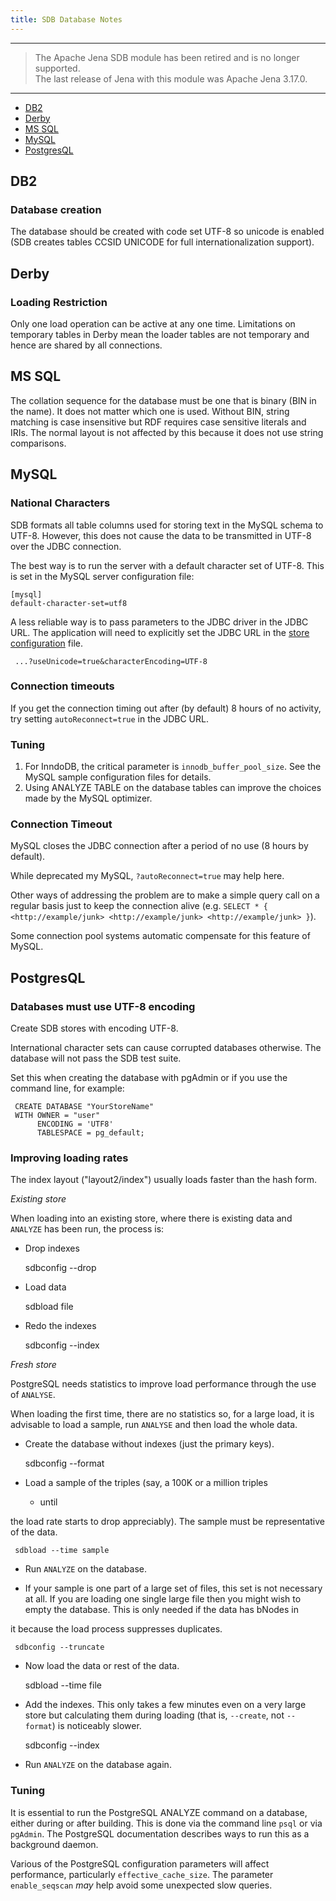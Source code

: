 ```yaml
---
title: SDB Database Notes
---
```


----
> The Apache Jena SDB module has been retired and is no longer supported.<br/>
> The last release of Jena with this module was Apache Jena 3.17.0.<br/>
----

- [DB2](#db2)
- [Derby](#derby)
- [MS SQL](#ms-sql)
- [MySQL](#mysql)
- [PostgresQL](#postgresql)

## DB2

### Database creation

The database should be created with code set UTF-8 so unicode is
enabled (SDB creates tables CCSID UNICODE for full
internationalization support).


## Derby

### Loading Restriction

Only one load operation can be active at any one time. Limitations
on temporary tables in Derby mean the loader tables are not
temporary and hence are shared by all connections.

## MS SQL

The collation sequence for the database must be one that is binary
(BIN in the name). It does not matter which one is used. Without
BIN, string matching is case insensitive but RDF requires case
sensitive literals and IRIs. The normal layout is not affected by
this because it does not use string comparisons.

## MySQL

### National Characters

SDB formats all table columns used for storing text in the MySQL
schema to UTF-8. However, this does not cause the data to be
transmitted in UTF-8 over the JDBC connection.

The best way is to run the server with a default character set of
UTF-8. This is set in the MySQL server configuration file:

    [mysql]
    default-character-set=utf8

A less reliable way is to pass parameters to the JDBC driver in the
JDBC URL. The application will need to explicitly set the JDBC URL
in the
[store configuration](store_description.html "SDB/Store Description")
file.

     ...?useUnicode=true&characterEncoding=UTF-8

### Connection timeouts

If you get the connection timing out after (by default) 8 hours of
no activity, try setting `autoReconnect=true` in the JDBC URL.

### Tuning

1.  For InndoDB, the critical parameter is
    `innodb_buffer_pool_size`. See the MySQL sample configuration files
    for details.
2.  Using ANALYZE TABLE on the database tables can improve the
    choices made by the MySQL optimizer.

### Connection Timeout

MySQL closes the JDBC connection after a period of no use (8 hours
by default).

While deprecated my MySQL, `?autoReconnect=true` may help here.

Other ways of addressing the problem are to make a simple query
call on a regular basis just to keep the connection alive (e.g.
`SELECT * { <http://example/junk> <http://example/junk> <http://example/junk> }`).

Some connection pool systems automatic compensate for this feature
of MySQL.

## PostgresQL

### Databases must use UTF-8 encoding

Create SDB stores with encoding UTF-8.

International character sets can cause corrupted databases
otherwise. The database will not pass the SDB test suite.

Set this when creating the database with pgAdmin or if you use the
command line, for example:

     CREATE DATABASE "YourStoreName"
     WITH OWNER = "user"
          ENCODING = 'UTF8'
          TABLESPACE = pg_default;

### Improving loading rates

The index layout ("layout2/index") usually loads faster than the
hash form.

*Existing store*

When loading into an existing store, where there is existing data
and `ANALYZE` has been run, the process is:

-   Drop indexes

     sdbconfig --drop

-   Load data

    sdbload file

-   Redo the indexes

     sdbconfig --index

*Fresh store*

PostgreSQL needs statistics to improve load performance through the
use of `ANALYSE`.

When loading the first time, there are no statistics so, for a
large load, it is advisable to load a sample, run `ANALYSE` and
then load the whole data.

-   Create the database without indexes (just the primary keys).

     sdbconfig --format

-   Load a sample of the triples (say, a 100K or a million triples
    - until

the load rate starts to drop appreciably). The sample must be
representative of the data.

     sdbload --time sample

-   Run `ANALYZE` on the database.

-   If your sample is one part of a large set of files, this set is
    not necessary at all. If you are loading one single large file then
    you might wish to empty the database. This is only needed if the
    data has bNodes in

it because the load process suppresses duplicates.

     sdbconfig --truncate

-   Now load the data or rest of the data.

     sdbload --time file

-   Add the indexes. This only takes a few minutes even on a very
    large store but calculating them during loading (that is,
    `--create`, not `--format`) is noticeably slower.

     sdbconfig --index

-   Run `ANALYZE` on the database again.

### Tuning

It is essential to run the PostgreSQL ANALYZE command on a
database, either during or after building. This is done via the
command line `psql` or via `pgAdmin`. The PostgreSQL documentation
describes ways to run this as a background daemon.

Various of the PostgreSQL configuration parameters will affect
performance, particularly `effective_cache_size`. The parameter
`enable_seqscan` *may* help avoid some unexpected slow queries.
